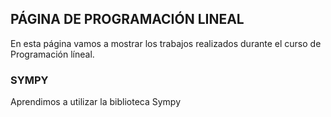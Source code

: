 ## PÁGINA DE PROGRAMACIÓN LINEAL

En esta página vamos a mostrar los trabajos realizados durante el curso de Programación líneal.

### SYMPY

Aprendimos a utilizar la biblioteca Sympy
